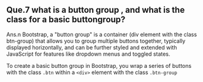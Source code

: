 ## Que.7 what is a button group , and what is the class for a basic buttongroup?

Ans.n Bootstrap, a "button group" is a container (div element with the class btn-group) that allows you to group multiple buttons together, typically displayed horizontally, and can be further styled and extended with JavaScript for features like dropdown menus and toggled states.

To create a basic button group in Bootstrap, you wrap a series of buttons with the class `.btn` within a `<div>` element with the class `.btn-group`